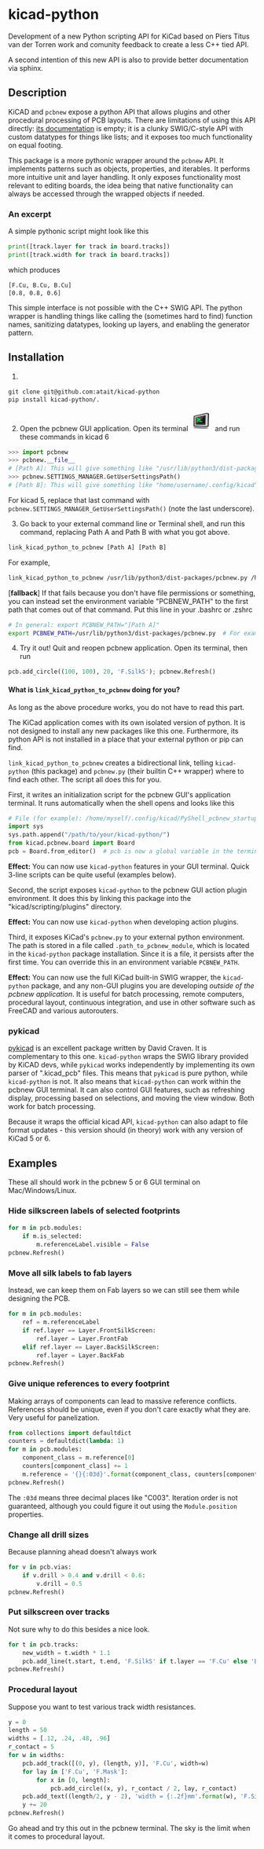 # kicad-python
Development of a new Python scripting API for KiCad
based on Piers Titus van der Torren work and comunity
feedback to create a less C++ tied API.

A second intention of this new API is also to provide
better documentation via sphinx.

## Description
KiCAD and `pcbnew` expose a python API that allows plugins and other procedural processing of PCB layouts. There are limitations of using this API directly: [its documentation](https://docs.kicad.org/doxygen-python/namespacepcbnew.html) is empty; it is a clunky SWIG/C-style API with custom datatypes for things like lists; and it exposes too much functionality on equal footing.

This package is a more pythonic wrapper around the `pcbnew` API. It implements patterns such as objects, properties, and iterables. It performs more intuitive unit and layer handling. It only exposes functionality most relevant to editing boards, the idea being that native functionality can always be accessed through the wrapped objects if needed.

### An excerpt
A simple pythonic script might look like this
```python
print([track.layer for track in board.tracks])
print([track.width for track in board.tracks])
```
which produces
```
[F.Cu, B.Cu, B.Cu]
[0.8, 0.8, 0.6]
```
This simple interface is not possible with the C++ SWIG API. The python wrapper is handling things like calling the (sometimes hard to find) function names, sanitizing datatypes, looking up layers, and enabling the generator pattern.

## Installation

<!-- 1. Users: 
```bash
pip install kicad
```
 
For developers: Clone this repository to any location, and run `pip install kicad-python/.` -->

1. 
```
git clone git@github.com:atait/kicad-python
pip install kicad-python/.
```

2. Open the pcbnew GUI application. Open its terminal ![](doc/pcbnew_terminal_icon.png) and run these commands in kicad 6
```python
>>> import pcbnew
>>> pcbnew.__file__
# [Path A]: This will give something like "/usr/lib/python3/dist-packages/pcbnew.py"
>>> pcbnew.SETTINGS_MANAGER.GetUserSettingsPath()
# [Path B]: This will give something like "home/username/.config/kicad"
```
For kicad 5, replace that last command with `pcbnew.SETTINGS_MANAGER_GetUserSettingsPath()` (note the last underscore).

3. Go back to your external command line or Terminal shell, and run this command, replacing Path A and Path B with what you got above.
```bash
link_kicad_python_to_pcbnew [Path A] [Path B]
```
For example,
```bash
link_kicad_python_to_pcbnew /usr/lib/python3/dist-packages/pcbnew.py /home/username/.config/kicad
```

\[**fallback**\] If that fails because you don't have file permissions or something, you can instead set the environment variable "PCBNEW_PATH" to the first path that comes out of that command. Put this line in your .bashrc or .zshrc
```bash
# In general: export PCBNEW_PATH="[Path A]"
export PCBNEW_PATH=/usr/lib/python3/dist-packages/pcbnew.py  # For example
```

4. Try it out! Quit and reopen pcbnew application. Open its terminal, then run
```python
pcb.add_circle((100, 100), 20, 'F.SilkS'); pcbnew.Refresh()
```

#### What is `link_kicad_python_to_pcbnew` doing for you?
As long as the above procedure works, you do not have to read this part.

The KiCad application comes with its own isolated version of python. It is not designed to install any new packages like this one. Furthermore, its python API is not installed in a place that your external python or pip can find.

`link_kicad_python_to_pcbnew` creates a bidirectional link, telling `kicad-python` (this package) and `pcbnew.py` (their builtin C++ wrapper) where to find each other. The script all does this for you.

First, it writes an initialization script for the pcbnew GUI's application terminal. It runs automatically when the shell opens and looks like this
```python
# File (for example): /home/myself/.config/kicad/PyShell_pcbnew_startup.py
import sys
sys.path.append("/path/to/your/kicad-python/")
from kicad.pcbnew.board import Board
pcb = Board.from_editor()  # pcb is now a global variable in the terminal
```
**Effect:** You can now use `kicad-python` features in your GUI terminal. Quick 3-line scripts can be quite useful (examples below).

Second, the script exposes `kicad-python` to the pcbnew GUI action plugin environment. It does this by linking this package into the "kicad/scripting/plugins" directory.

**Effect:** You can now use `kicad-python` when developing action plugins.

Third, it exposes KiCad's `pcbnew.py` to your external python environment. The path is stored in a file called `.path_to_pcbnew_module`, which is located in the `kicad-python` package installation. Since it is a file, it persists after the first time. You can override this in an environment variable `PCBNEW_PATH`.

**Effect:** You can now use the full KiCad built-in SWIG wrapper, the `kicad-python` package, and any non-GUI plugins you are developing *outside of the pcbnew application*. It is useful for batch processing, remote computers, procedural layout, continuous integration, and use in other software such as FreeCAD and various autorouters.

### pykicad
[pykicad](https://github.com/dvc94ch/pykicad) is an excellent package written by David Craven. It is complementary to this one. `kicad-python` wraps the SWIG library provided by KiCAD devs, while `pykicad` works independently by implementing its own parser of ".kicad_pcb" files. This means that `pykicad` is pure python, while `kicad-python` is not. It also means that `kicad-python` can work within the pcbnew GUI terminal. It can also control GUI features, such as refreshing display, processing based on selections, and moving the view window. Both work for batch processing.

Because it wraps the official kicad API, `kicad-python` can also adapt to file format updates - this version should (in theory) work with any version of KiCad 5 or 6.

## Examples
These all should work in the pcbnew 5 or 6 GUI terminal on Mac/Windows/Linux.

### Hide silkscreen labels of selected footprints
```python
for m in pcb.modules:
    if m.is_selected:
        m.referenceLabel.visible = False
pcbnew.Refresh()
```

### Move all silk labels to fab layers
Instead, we can keep them on Fab layers so we can still see them while designing the PCB.
```python
for m in pcb.modules:
    ref = m.referenceLabel
    if ref.layer == Layer.FrontSilkScreen:
        ref.layer = Layer.FrontFab
    elif ref.layer == Layer.BackSilkScreen:
        ref.layer = Layer.BackFab
pcbnew.Refresh()
```

### Give unique references to every footprint
Making arrays of components can lead to massive reference conflicts. References should be unique, even if you don't care exactly what they are. Very useful for panelization.
```python
from collections import defaultdict
counters = defaultdict(lambda: 1)
for m in pcb.modules:
    component_class = m.reference[0]
    counters[component_class] += 1
    m.reference = '{}{:03d}'.format(component_class, counters[component_class])
pcbnew.Refresh()
```
The `:03d` means three decimal places like "C003". Iteration order is not guaranteed, although you could figure it out using the `Module.position` properties.

### Change all drill sizes
Because planning ahead doesn't always work
```python
for v in pcb.vias:
    if v.drill > 0.4 and v.drill < 0.6:
        v.drill = 0.5
pcbnew.Refresh()
```

### Put silkscreen over tracks
Not sure why to do this besides a nice look.
```python
for t in pcb.tracks:
    new_width = t.width * 1.1
    pcb.add_line(t.start, t.end, 'F.SilkS' if t.layer == 'F.Cu' else 'B.Silks', new_width)
pcbnew.Refresh()
```

### Procedural layout
Suppose you want to test various track width resistances.
```python
y = 0
length = 50
widths = [.12, .24, .48, .96]
r_contact = 5
for w in widths:
    pcb.add_track([(0, y), (length, y)], 'F.Cu', width=w)
    for lay in ['F.Cu', 'F.Mask']:
        for x in [0, length]:
            pcb.add_circle((x, y), r_contact / 2, lay, r_contact)
    pcb.add_text((length/2, y - 2), 'width = {:.2f}mm'.format(w), 'F.SilkS')
    y += 20
pcbnew.Refresh()
```
Go ahead and try this out in the pcbnew terminal. The sky is the limit when it comes to procedural layout.
